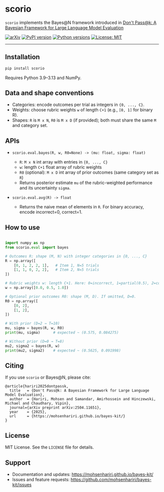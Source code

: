 # scorio

`scorio` implements the Bayes@N framework introduced in [Don't Pass@k: A Bayesian Framework for Large Language Model Evaluation](https://arxiv.org/abs/2504.11651)

[![arXiv](https://img.shields.io/badge/arXiv-2504.11651-b31b1b.svg)](https://arxiv.org/abs/2504.11651)
[![PyPI version](https://img.shields.io/pypi/v/scorio.svg)](https://pypi.org/project/scorio/)
[![Python versions](https://img.shields.io/pypi/pyversions/scorio.svg)](https://pypi.org/project/scorio/)
[![License: MIT](https://img.shields.io/badge/License-MIT-yellow.svg)](#license)

---

## Installation

```bash
pip install scorio
```

Requires Python 3.9–3.13 and NumPy.

## Data and shape conventions

- Categories: encode outcomes per trial as integers in `{0, ..., C}`.
- Weights: choose rubric weights `w` of length `C+1` (e.g., `[0, 1]` for binary R).
- Shapes: `R` is `M x N`, `R0` is `M x D` (if provided); both must share the same `M` and category set.

## APIs

- `scorio.eval.bayes(R, w, R0=None) -> (mu: float, sigma: float)`
  - `R`: `M x N` int array with entries in `{0, ..., C}`
  - `w`: length `C+1` float array of rubric weights
  - `R0` (optional): `M x D` int array of prior outcomes (same category set as `R`)
  - Returns posterior estimate `mu` of the rubric-weighted performance and its uncertainty `sigma`.

- `scorio.eval.avg(R) -> float`
  - Returns the naive mean of elements in `R`. For binary accuracy, encode incorrect=0, correct=1.


## How to use

```python

import numpy as np
from scorio.eval import bayes

# Outcomes R: shape (M, N) with integer categories in {0, ..., C}
R = np.array([
    [0, 1, 2, 2, 1],   # Item 1, N=5 trials
    [1, 1, 0, 2, 2],   # Item 2, N=5 trials
])

# Rubric weights w: length C+1. Here: 0=incorrect, 1=partial(0.5), 2=correct(1.0)
w = np.array([0.0, 0.5, 1.0])

# Optional prior outcomes R0: shape (M, D). If omitted, D=0.
R0 = np.array([
    [0, 2],
    [1, 2],
])

# With prior (D=2 → T=10)
mu, sigma = bayes(R, w, R0)
print(mu, sigma)      # expected ~ (0.575, 0.084275)

# Without prior (D=0 → T=8)
mu2, sigma2 = bayes(R, w)
print(mu2, sigma2)    # expected ~ (0.5625, 0.091998)

```


## Citing

If you use `scorio` or Bayes@N, please cite:

```
@article{hariri2025dontpassk,
  title   = {Don't Pass@k: A Bayesian Framework for Large Language Model Evaluation},
  author  = {Hariri, Mohsen and Samandar, Amirhossein and Hinczewski, Michael and Chaudhary, Vipin},
  journal={arXiv preprint arXiv:2504.11651},
  year    = {2025},
  url     = {https://mohsenhariri.github.io/bayes-kit/}
}
```


## License

MIT License. See the `LICENSE` file for details.


## Support

- Documentation and updates: https://mohsenhariri.github.io/bayes-kit/
- Issues and feature requests: https://github.com/mohsenhariri/bayes-kit/issues
